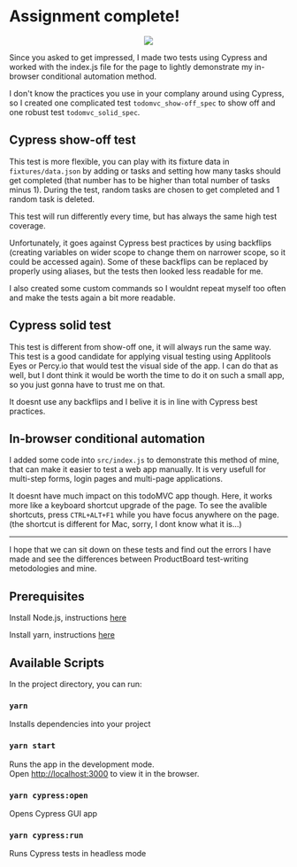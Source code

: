 # Assignment complete!

<p align="center">
<img src="https://www.productboard.com/wp-content/themes/productboard/public/images/logo-pb-small.svg">
</p>

Since you asked to get impressed, I made two tests using Cypress and worked with the index.js file for the page to lightly demonstrate my in-browser conditional automation method.

I don't know the practices you use in your complany around using Cypress, so I created one complicated test `todomvc_show-off_spec` to show off and one robust test `todomvc_solid_spec`.

## Cypress show-off test

This test is more flexible, you can play with its fixture data in `fixtures/data.json` by adding or tasks and setting how many tasks should get completed (that number has to be higher than total number of tasks minus 1). During the test, random tasks are chosen to get completed and 1 random task is deleted.

This test will run differently every time, but has always the same high test coverage.

Unfortunately, it goes against Cypress best practices by using backflips (creating variables on wider scope to change them on narrower scope, so it could be accessed again). Some of these backflips can be replaced by properly using aliases, but the tests then looked less readable for me.

I also created some custom commands so I wouldnt repeat myself too often and make the tests again a bit more readable.

## Cypress solid test

This test is different from show-off one, it will always run the same way. This test is a good candidate for applying visual testing using Applitools Eyes or Percy.io that would test the visual side of the app. I can do that as well, but I dont think it would be worth the time to do it on such a small app, so you just gonna have to trust me on that.

It doesnt use any backflips and I belive it is in line with Cypress best practices.

## In-browser conditional automation

I added some code into `src/index.js` to demonstrate this method of mine, that can make it easier to test a web app manually. It is very usefull for multi-step forms, login pages and multi-page applications.

It doesnt have much impact on this todoMVC app though. Here, it works more like a keyboard shortcut upgrade of the page. To see the avalible shortcuts, press `CTRL+ALT+F1` while you have focus anywhere on the page. (the shortcut is different for Mac, sorry, I dont know what it is...)

---

I hope that we can sit down on these tests and find out the errors I have made and see the differences between ProductBoard test-writing metodologies and mine.

## Prerequisites

Install Node.js, instructions [here](https://nodejs.org/en/download/)

Install yarn, instructions [here](https://yarnpkg.com/lang/en/docs/install/)

## Available Scripts

In the project directory, you can run:

### `yarn`

Installs dependencies into your project

### `yarn start`

Runs the app in the development mode.<br>
Open [http://localhost:3000](http://localhost:3000) to view it in the browser.

### `yarn cypress:open`

Opens Cypress GUI app

### `yarn cypress:run`

Runs Cypress tests in headless mode
